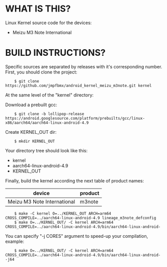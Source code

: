 WHAT IS THIS?
=============

Linux Kernel source code for the devices:
* Meizu M3 Note International


BUILD INSTRUCTIONS?
===================

Specific sources are separated by releases with it's corresponding number. First, you should
clone the project:

        $ git clone https://github.com/jmpfbmx/android_kernel_meizu_m3note.git kernel

At the same level of the "kernel" directory:

Download a prebuilt gcc:

        $ git clone -b lollipop-release https://android.googlesource.com/platform/prebuilts/gcc/linux-x86/aarch64/aarch64-linux-android-4.9

Create KERNEL_OUT dir:

        $ mkdir KERNEL_OUT

Your directory tree should look like this:
* kernel
* aarch64-linux-android-4.9
* KERNEL_OUT

Finally, build the kernel according the next table of product names:

| device                                   | product                 |
| -----------------------------------------|-------------------------|
| Meizu M3 Note International              | m3note                  |


        $ make -C kernel O=../KERNEL_OUT ARCH=arm64 CROSS_COMPILE=../aarch64-linux-android-4.9 lineage_m3note_defconfig
        $ make O=../KERNEL_OUT/ -C kernel ARCH=arm64 CROSS_COMPILE=../aarch64-linux-android-4.9/bin/aarch64-linux-android-

You can specify "-j CORES" argument to speed-up your compilation, example:

        $ make O=../KERNEL_OUT/ -C kernel ARCH=arm64 CROSS_COMPILE=../aarch64-linux-android-4.9/bin/aarch64-linux-android- -j64

